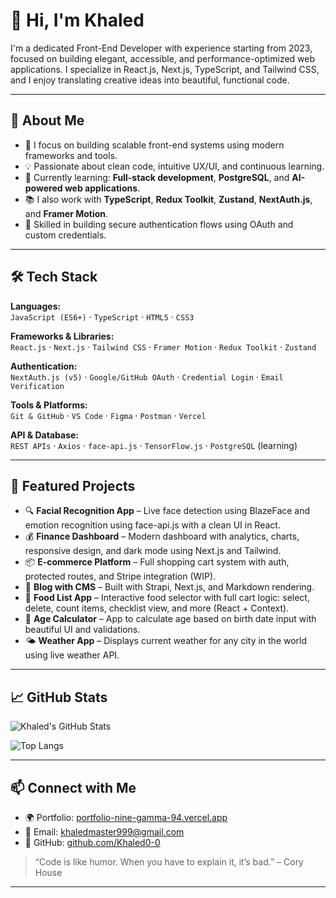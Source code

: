 # 👋 Hi, I'm Khaled

I'm a dedicated Front-End Developer with experience starting from 2023, focused on building elegant, accessible, and performance-optimized web applications. I specialize in React.js, Next.js, TypeScript, and Tailwind CSS, and I enjoy translating creative ideas into beautiful, functional code.

---

## 🚀 About Me

- 🎯 I focus on building scalable front-end systems using modern frameworks and tools.
- 💡 Passionate about clean code, intuitive UX/UI, and continuous learning.
- 🧠 Currently learning: **Full-stack development**, **PostgreSQL**, and **AI-powered web applications**.
- 📚 I also work with **TypeScript**, **Redux Toolkit**, **Zustand**, **NextAuth.js**, and **Framer Motion**.
- 🔐 Skilled in building secure authentication flows using OAuth and custom credentials.

---

## 🛠️ Tech Stack

**Languages:**  
`JavaScript (ES6+)` · `TypeScript` · `HTML5` · `CSS3`  

**Frameworks & Libraries:**  
`React.js` · `Next.js` · `Tailwind CSS` · `Framer Motion` · `Redux Toolkit` · `Zustand`  

**Authentication:**  
`NextAuth.js (v5)` · `Google/GitHub OAuth` · `Credential Login` · `Email Verification`  

**Tools & Platforms:**  
`Git & GitHub` · `VS Code` · `Figma` · `Postman` · `Vercel`  

**API & Database:**  
`REST APIs` · `Axios` · `face-api.js` · `TensorFlow.js` · `PostgreSQL` (learning)

---

## 🧪 Featured Projects

- 🔍 **Facial Recognition App** – Live face detection using BlazeFace and emotion recognition using face-api.js with a clean UI in React.
- 💰 **Finance Dashboard** – Modern dashboard with analytics, charts, responsive design, and dark mode using Next.js and Tailwind.
- 📦 **E-commerce Platform** – Full shopping cart system with auth, protected routes, and Stripe integration (WIP).
- 📝 **Blog with CMS** – Built with Strapi, Next.js, and Markdown rendering.
- 🛒 **Food List App** – Interactive food selector with full cart logic: select, delete, count items, checklist view, and more (React + Context).
- 📆 **Age Calculator** – App to calculate age based on birth date input with beautiful UI and validations.
- 🌤️ **Weather App** – Displays current weather for any city in the world using live weather API.

---

## 📈 GitHub Stats

![Khaled's GitHub Stats](https://github-readme-stats.vercel.app/api?username=Khaled0-0&show_icons=true&theme=radical)

![Top Langs](https://github-readme-stats.vercel.app/api/top-langs/?username=Khaled0-0&layout=compact&theme=radical)

---

## 📫 Connect with Me

- 🌍 Portfolio: [portfolio-nine-gamma-94.vercel.app](https://portfolio-nine-gamma-94.vercel.app)
- 📧 Email: khaledmaster999@gmail.com
- 🐙 GitHub: [github.com/Khaled0-0](https://github.com/Khaled0-0)

> “Code is like humor. When you have to explain it, it’s bad.” – Cory House

---
